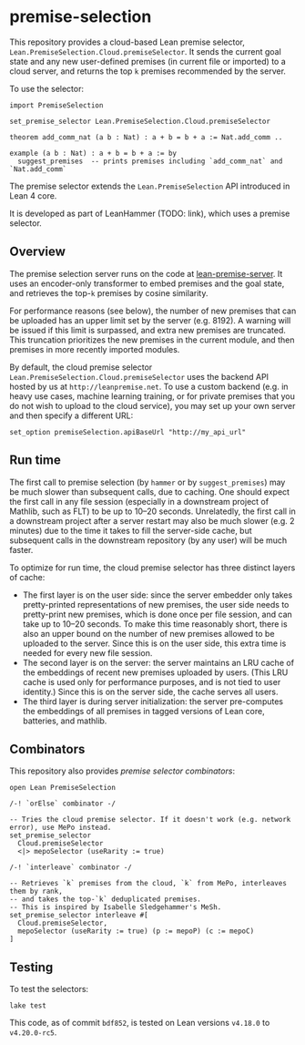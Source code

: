 # premise-selection

This repository provides a cloud-based Lean premise selector, `Lean.PremiseSelection.Cloud.premiseSelector`.
It sends the current goal state and any new user-defined premises (in current file or imported)
to a cloud server, and returns the top `k` premises recommended by the server.

To use the selector:

```lean
import PremiseSelection

set_premise_selector Lean.PremiseSelection.Cloud.premiseSelector

theorem add_comm_nat (a b : Nat) : a + b = b + a := Nat.add_comm ..

example (a b : Nat) : a + b = b + a := by
  suggest_premises  -- prints premises including `add_comm_nat` and `Nat.add_comm`
```

The premise selector extends the `Lean.PremiseSelection` API introduced in Lean 4 core.

It is developed as part of LeanHammer (TODO: link), which uses a premise selector.

## Overview

The premise selection server runs on the code at [lean-premise-server](https://github.com/hanwenzhu/lean-premise-server).
It uses an encoder-only transformer to embed premises and the goal state, and retrieves
the top-`k` premises by cosine similarity.

For performance reasons (see below), the number of new premises that can be uploaded
has an upper limit set by the server (e.g. 8192).
A warning will be issued if this limit is surpassed, and extra new premises are truncated.
This truncation prioritizes the new premises in the current module, and then premises in
more recently imported modules.

By default, the cloud premise selector `Lean.PremiseSelection.Cloud.premiseSelector` uses
the backend API hosted by us at `http://leanpremise.net`. To use a custom backend (e.g. in
heavy use cases, machine learning training, or for private premises that you do not wish to
upload to the cloud service), you may set up your own server and then specify a different URL:

```lean
set_option premiseSelection.apiBaseUrl "http://my_api_url"
```

## Run time

The first call to premise selection (by `hammer` or by `suggest_premises`) may be much slower
than subsequent calls, due to caching.
One should expect the first call in any file session (especially in a downstream project of Mathlib,
such as FLT) to be up to 10–20 seconds.
Unrelatedly, the first call in a downstream project after a server restart may also be much slower
(e.g. 2 minutes) due to the time it takes to fill the server-side cache,
but subsequent calls in the downstream repository (by any user) will be much faster.

To optimize for run time, the cloud premise selector has three distinct layers of cache:

* The first layer is on the user side: since the server embedder only takes pretty-printed representations
  of new premises, the user side needs to pretty-print new premises, which is done once per file session,
  and can take up to 10–20 seconds. To make this time reasonably short, there is also an upper bound
  on the number of new premises allowed to be uploaded to the server. Since this is on the user side,
  this extra time is needed for every new file session.
* The second layer is on the server: the server maintains an LRU cache
  of the embeddings of recent new premises uploaded by users.
  (This LRU cache is used only for performance purposes, and is not tied to user identity.)
  Since this is on the server side, the cache serves all users.
* The third layer is during server initialization: the server pre-computes the embeddings of
  all premises in tagged versions of Lean core, batteries, and mathlib.

## Combinators

This repository also provides *premise selector combinators*:

```lean
open Lean PremiseSelection

/-! `orElse` combinator -/

-- Tries the cloud premise selector. If it doesn't work (e.g. network error), use MePo instead.
set_premise_selector
  Cloud.premiseSelector
  <|> mepoSelector (useRarity := true)

/-! `interleave` combinator -/

-- Retrieves `k` premises from the cloud, `k` from MePo, interleaves them by rank,
-- and takes the top-`k` deduplicated premises.
-- This is inspired by Isabelle Sledgehammer's MeSh.
set_premise_selector interleave #[
  Cloud.premiseSelector,
  mepoSelector (useRarity := true) (p := mepoP) (c := mepoC)
]
```

## Testing

To test the selectors:

```lean
lake test
```

This code, as of commit `bdf852`, is tested on Lean versions `v4.18.0` to `v4.20.0-rc5`.
